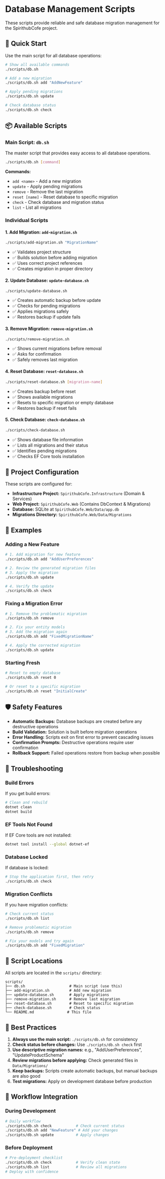 # Database Management Scripts

These scripts provide reliable and safe database migration management for the SpirithubCofe project.

## 🚀 Quick Start

Use the main script for all database operations:

```bash
# Show all available commands
./scripts/db.sh

# Add a new migration
./scripts/db.sh add "AddNewFeature"

# Apply pending migrations
./scripts/db.sh update

# Check database status
./scripts/db.sh check
```

## 📦 Available Scripts

### Main Script: `db.sh`
The master script that provides easy access to all database operations.

```bash
./scripts/db.sh [command]
```

**Commands:**
- `add <name>` - Add a new migration
- `update` - Apply pending migrations
- `remove` - Remove the last migration
- `reset [name]` - Reset database to specific migration
- `check` - Check database and migration status
- `list` - List all migrations

### Individual Scripts

#### 1. Add Migration: `add-migration.sh`
```bash
./scripts/add-migration.sh "MigrationName"
```
- ✅ Validates project structure
- ✅ Builds solution before adding migration
- ✅ Uses correct project references
- ✅ Creates migration in proper directory

#### 2. Update Database: `update-database.sh`
```bash
./scripts/update-database.sh
```
- ✅ Creates automatic backup before update
- ✅ Checks for pending migrations
- ✅ Applies migrations safely
- ✅ Restores backup if update fails

#### 3. Remove Migration: `remove-migration.sh`
```bash
./scripts/remove-migration.sh
```
- ✅ Shows current migrations before removal
- ✅ Asks for confirmation
- ✅ Safely removes last migration

#### 4. Reset Database: `reset-database.sh`
```bash
./scripts/reset-database.sh [migration-name]
```
- ✅ Creates backup before reset
- ✅ Shows available migrations
- ✅ Resets to specific migration or empty database
- ✅ Restores backup if reset fails

#### 5. Check Database: `check-database.sh`
```bash
./scripts/check-database.sh
```
- ✅ Shows database file information
- ✅ Lists all migrations and their status
- ✅ Identifies pending migrations
- ✅ Checks EF Core tools installation

## 🔧 Project Configuration

These scripts are configured for:
- **Infrastructure Project:** `SpirithubCofe.Infrastructure` (Domain & Services)
- **Web Project:** `SpirithubCofe.Web` (Contains DbContext & Migrations)
- **Database:** SQLite at `SpirithubCofe.Web/Data/app.db`
- **Migrations Directory:** `SpirithubCofe.Web/Data/Migrations`

## 📝 Examples

### Adding a New Feature

```bash
# 1. Add migration for new feature
./scripts/db.sh add "AddUserPreferences"

# 2. Review the generated migration files
# 3. Apply the migration
./scripts/db.sh update

# 4. Verify the update
./scripts/db.sh check
```

### Fixing a Migration Error

```bash
# 1. Remove the problematic migration
./scripts/db.sh remove

# 2. Fix your entity models
# 3. Add the migration again
./scripts/db.sh add "FixedMigrationName"

# 4. Apply the corrected migration
./scripts/db.sh update
```

### Starting Fresh

```bash
# Reset to empty database
./scripts/db.sh reset 0

# Or reset to a specific migration
./scripts/db.sh reset "InitialCreate"
```

## 🛡️ Safety Features

- **Automatic Backups:** Database backups are created before any destructive operations
- **Build Validation:** Solution is built before migration operations
- **Error Handling:** Scripts exit on first error to prevent cascading issues
- **Confirmation Prompts:** Destructive operations require user confirmation
- **Rollback Support:** Failed operations restore from backup when possible

## 🐛 Troubleshooting

### Build Errors
If you get build errors:
```bash
# Clean and rebuild
dotnet clean
dotnet build
```

### EF Tools Not Found
If EF Core tools are not installed:
```bash
dotnet tool install --global dotnet-ef
```

### Database Locked
If database is locked:
```bash
# Stop the application first, then retry
./scripts/db.sh check
```

### Migration Conflicts
If you have migration conflicts:
```bash
# Check current status
./scripts/db.sh list

# Remove problematic migration
./scripts/db.sh remove

# Fix your models and try again
./scripts/db.sh add "FixedMigration"
```

## 📁 Script Locations

All scripts are located in the `scripts/` directory:
```
scripts/
├── db.sh                    # Main script (use this)
├── add-migration.sh         # Add new migration
├── update-database.sh       # Apply migrations
├── remove-migration.sh      # Remove last migration
├── reset-database.sh        # Reset to specific migration
├── check-database.sh        # Check status
└── README.md               # This file
```

## 🎯 Best Practices

1. **Always use the main script:** `./scripts/db.sh` for consistency
2. **Check status before changes:** Use `./scripts/db.sh check` first
3. **Use descriptive migration names:** e.g., "AddUserPreferences", "UpdateProductSchema"
4. **Review migrations before applying:** Check generated files in `Data/Migrations/`
5. **Keep backups:** Scripts create automatic backups, but manual backups are also good
6. **Test migrations:** Apply on development database before production

## 🔄 Workflow Integration

### During Development
```bash
# Daily workflow
./scripts/db.sh check           # Check current status
./scripts/db.sh add "NewFeature" # Add your changes
./scripts/db.sh update          # Apply changes
```

### Before Deployment
```bash
# Pre-deployment checklist
./scripts/db.sh check           # Verify clean state
./scripts/db.sh list            # Review all migrations
# Deploy with confidence
```